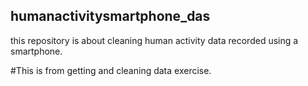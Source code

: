 ## humanactivitysmartphone_das
this repository is about cleaning human activity data recorded using a smartphone.

#This is from getting and cleaning data exercise.
